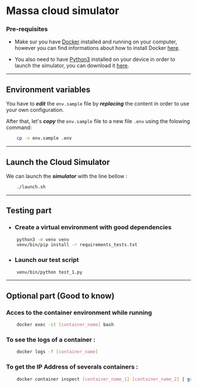 # Massa cloud simulator
### Pre-requisites
- Make sur you have [Docker](https://www.docker.com/) installed and running on your computer, however you can find informations about how to install Docker [here](https://docs.docker.com/get-docker/).

- You also need to have [Python3](https://www.python.org/download/releases/3.0/) installed on your device in order to launch the simulator, you can download it [here](https://www.python.org/downloads/).

---
## Environment variables

You have to **_edit_** the `env.sample` file by **_replacing_** the content in order to use your own configuration.

After that, let's **_copy_** the `env.sample` file to a new file `.env` using the folowing command:
```sh
    cp -v env.sample .env
```

---
## Launch the Cloud Simulator

We can launch the **_simulator_** with the line bellow :
```sh
    ./launch.sh
```

---
## Testing part

- ### **Create a virtual environment with good dependencies**

```sh
    python3 -m venv venv
    venv/bin/pip install -r requirements_tests.txt
```

- ### **Launch our test script**
```sh
    venv/bin/python test_1.py
```

---
## Optional part (Good to know)

### Acces to the container **environment** while running
```sh
    docker exec -it [container_name] bash
```

### To see the **logs** of a container :
```sh
    docker logs -f [container_name]
```

### To get the **IP Address** of severals containers :
```sh
    docker container inspect [container_name_1] [container_name_2] | grep -i IPAddress
```
